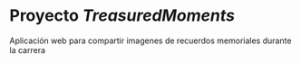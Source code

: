 # Proyecto _TreasuredMoments_ 

 Aplicación web para compartir imagenes de recuerdos memoriales durante la carrera
